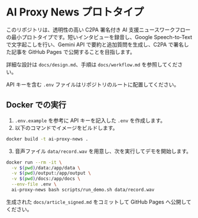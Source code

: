 # AI Proxy News プロトタイプ

このリポジトリは、透明性の高い C2PA 署名付き AI 支援ニュースワークフローの最小プロトタイプです。短いインタビューを録音し、Google Speech-to-Text で文字起こしを行い、Gemini API で要約と追加質問を生成し、C2PA で署名した記事を GitHub Pages で公開することを目指します。

詳細な設計は `docs/design.md`、手順は `docs/workflow.md` を参照してください。

API キーを含む `.env` ファイルはリポジトリのルートに配置してください。

## Docker での実行

1. `.env.example` を参考に API キーを記入した `.env` を作成します。
2. 以下のコマンドでイメージをビルドします。

```bash
docker build -t ai-proxy-news .
```

3. 音声ファイル `data/record.wav` を用意し、次を実行してデモを開始します。

```bash
docker run --rm -it \
  -v $(pwd)/data:/app/data \
  -v $(pwd)/output:/app/output \
  -v $(pwd)/docs:/app/docs \
  --env-file .env \
  ai-proxy-news bash scripts/run_demo.sh data/record.wav
```

生成された `docs/article_signed.md` をコミットして GitHub Pages へ公開してください。
